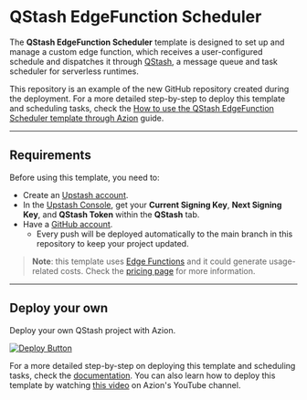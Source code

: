# QStash EdgeFunction Scheduler

The **QStash EdgeFunction Scheduler** template is designed to set up and manage a custom edge function, which receives a user-configured schedule and dispatches it through [QStash](https://upstash.com/docs/qstash/overall/getstarted), a message queue and task scheduler for serverless runtimes.

This repository is an example of the new GitHub repository created during the deployment. For a more detailed step-by-step to deploy this template and scheduling tasks, check the [How to use the QStash EdgeFunction Scheduler template through Azion](https://www.azion.com/en/documentation/products/guides/qstash-edge-function-scheduler/) guide.

---

## Requirements

Before using this template, you need to:

- Create an [Upstash account](https://console.upstash.com/login).
- In the [Upstash Console](https://console.upstash.com/qstash), get your **Current Signing Key**, **Next Signing Key**, and **QStash Token** within the **QStash** tab.
- Have a [GitHub account](https://github.com/signup).
  - Every push will be deployed automatically to the main branch in this repository to keep your project updated.

> **Note**: this template uses [Edge Functions](https://www.azion.com/en/documentation/products/build/edge-application/edge-functions/) and it could generate usage-related costs. Check the [pricing page](https://www.azion.com/en/pricing/) for more information.

---

## Deploy your own

Deploy your own QStash project with Azion.

[![Deploy Button](/static/button.png)](https://console.azion.com/create/upstash/qstash-edgefunction-scheduler "Deploy with Azion")

For a more detailed step-by-step on deploying this template and scheduling tasks, check the [documentation](https://www.azion.com/en/documentation/products/guides/qstash-edge-function-scheduler/). You can also learn how to deploy this template by watching [this video](https://youtu.be/jgphK-DnI80?feature=shared) on Azion's YouTube channel.